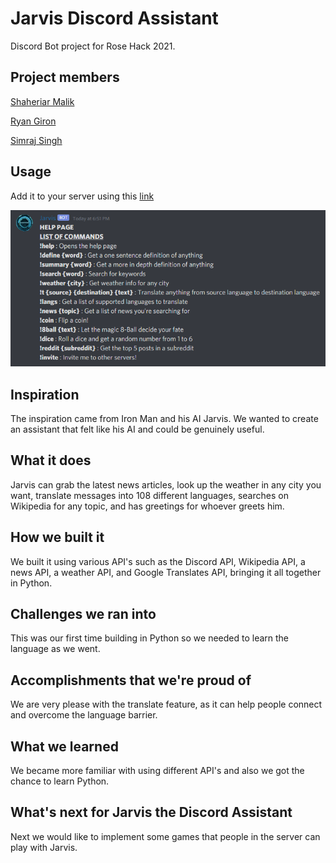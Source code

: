 # Jarvis Discord Assistant
Discord Bot project for Rose Hack 2021.

## Project members

[Shaheriar Malik](https://github.com/shaheriar)

[Ryan Giron](https://github.com/rgiron1)

[Simraj Singh](https://github.com/simrajsingh)

## Usage
Add it to your server using this [link](https://discord.com/oauth2/authorize?client_id=800094180041818112&permissions=8&scope=bot)

![help](https://github.com/shaheriar/BotJarvisDiscord/blob/main/help.png)

## Inspiration
The inspiration came from Iron Man and his AI Jarvis. We wanted to create an assistant that felt like his AI and could be genuinely useful.

## What it does
Jarvis can grab the latest news articles, look up the weather in any city you want, translate messages into 108 different languages, searches on Wikipedia for any topic, and has greetings for whoever greets him.

## How we built it
We built it using various API's such as the Discord API, Wikipedia API, a news API, a weather API, and Google Translates API, bringing it all together in Python.

## Challenges we ran into
This was our first time building in Python so we needed to learn the language as we went.

## Accomplishments that we're proud of
We are very please with the translate feature, as it can help people connect and overcome the language barrier.

## What we learned
We became more familiar with using different API's and also we got the chance to learn Python.

## What's next for Jarvis the Discord Assistant
Next we would like to implement some games that people in the server can play with Jarvis.
